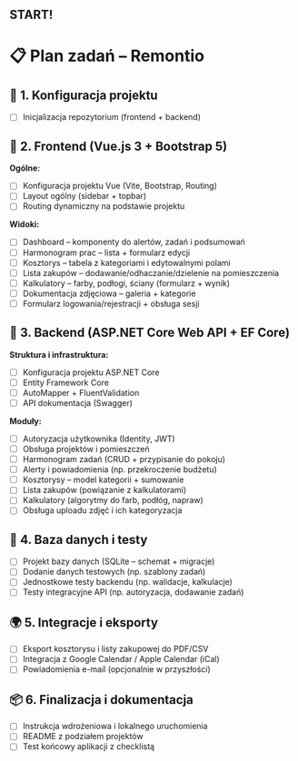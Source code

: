 ## START!

# 📋 Plan zadań – Remontio

## 🧱 1. Konfiguracja projektu

- [ ] Inicjalizacja repozytorium (frontend + backend)

## 🎨 2. Frontend (Vue.js 3 + Bootstrap 5)

**Ogólne:**

- [ ] Konfiguracja projektu Vue (Vite, Bootstrap, Routing)
- [ ] Layout ogólny (sidebar + topbar)
- [ ] Routing dynamiczny na podstawie projektu

**Widoki:**

- [ ] Dashboard – komponenty do alertów, zadań i podsumowań
- [ ] Harmonogram prac – lista + formularz edycji
- [ ] Kosztorys – tabela z kategoriami i edytowalnymi polami
- [ ] Lista zakupów – dodawanie/odhaczanie/dzielenie na pomieszczenia
- [ ] Kalkulatory – farby, podłogi, ściany (formularz + wynik)
- [ ] Dokumentacja zdjęciowa – galeria + kategorie
- [ ] Formularz logowania/rejestracji + obsługa sesji

## 🧠 3. Backend (ASP.NET Core Web API + EF Core)

**Struktura i infrastruktura:**

- [ ] Konfiguracja projektu ASP.NET Core
- [ ] Entity Framework Core
- [ ] AutoMapper + FluentValidation
- [ ] API dokumentacja (Swagger)

**Moduły:**

- [ ] Autoryzacja użytkownika (Identity, JWT)
- [ ] Obsługa projektów i pomieszczeń
- [ ] Harmonogram zadań (CRUD + przypisanie do pokoju)
- [ ] Alerty i powiadomienia (np. przekroczenie budżetu)
- [ ] Kosztorysy – model kategorii + sumowanie
- [ ] Lista zakupów (powiązanie z kalkulatorami)
- [ ] Kalkulatory (algorytmy do farb, podłóg, napraw)
- [ ] Obsługa uploadu zdjęć i ich kategoryzacja

## 📂 4. Baza danych i testy

- [ ] Projekt bazy danych (SQLite – schemat + migracje)
- [ ] Dodanie danych testowych (np. szablony zadań)
- [ ] Jednostkowe testy backendu (np. walidacje, kalkulacje)
- [ ] Testy integracyjne API (np. autoryzacja, dodawanie zadań)

## 🌍 5. Integracje i eksporty

- [ ] Eksport kosztorysu i listy zakupowej do PDF/CSV
- [ ] Integracja z Google Calendar / Apple Calendar (iCal)
- [ ] Powiadomienia e-mail (opcjonalnie w przyszłości)

## 📦 6. Finalizacja i dokumentacja

- [ ] Instrukcja wdrożeniowa i lokalnego uruchomienia
- [ ] README z podziałem projektów
- [ ] Test końcowy aplikacji z checklistą
